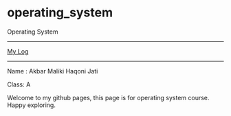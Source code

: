 # operating_system
Operating System
***
[My Log](.../TXT)
***
Name : Akbar Maliki Haqoni Jati

Class: A

Welcome to my github pages, this page is for operating system course. Happy exploring. 
